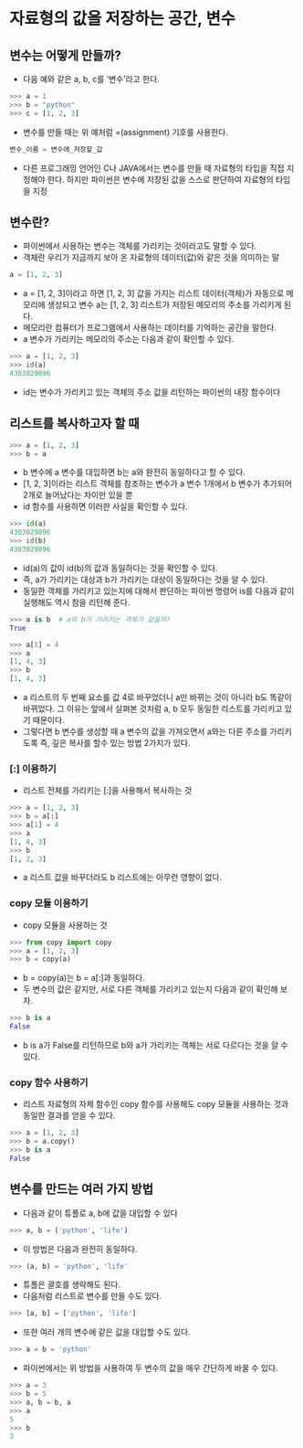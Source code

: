 # 자료형의 값을 저장하는 공간, 변수

## 변수는 어떻게 만들까?
- 다음 예와 같은 a, b, c를 ‘변수’라고 한다.

```python
>>> a = 1
>>> b = "python"
>>> c = [1, 2, 3]
```

- 변수를 만들 때는 위 예처럼 =(assignment) 기호를 사용한다.

```python
변수_이름 = 변수에_저장할_값
```

- 다른 프로그래밍 언어인 C나 JAVA에서는 변수를 만들 때 자료형의 타입을 직접 지정해야 한다. 하지만 파이썬은 변수에 저장된 값을 스스로 판단하여 자료형의 타입을 지정

## 변수란?

- 파이썬에서 사용하는 변수는 객체를 가리키는 것이라고도 말할 수 있다. 
- 객체란 우리가 지금까지 보아 온 자료형의 데이터(값)와 같은 것을 의미하는 말

```python
a = [1, 2, 3]
```

- a = \[1, 2, 3\]이라고 하면 \[1, 2, 3\] 값을 가지는 리스트 데이터(객체)가 자동으로 메모리에 생성되고 변수 a는 \[1, 2, 3\] 리스트가 저장된 메모리의 주소를 가리키게 된다.
- 메모리란 컴퓨터가 프로그램에서 사용하는 데이터를 기억하는 공간을 말한다.
- a 변수가 가리키는 메모리의 주소는 다음과 같이 확인할 수 있다.

```python
>>> a = [1, 2, 3]
>>> id(a)
4303029896
```

- id는 변수가 가리키고 있는 객체의 주소 값을 리턴하는 파이썬의 내장 함수이다


## 리스트를 복사하고자 할 때

```python
>>> a = [1, 2, 3]
>>> b = a
```

- b 변수에 a 변수를 대입하면 b는 a와 완전히 동일하다고 할 수 있다.
- \[1, 2, 3\]이라는 리스트 객체를 참조하는 변수가 a 변수 1개에서 b 변수가 추가되어 2개로 늘어났다는 차이만 있을 뿐
- id 함수를 사용하면 이러한 사실을 확인할 수 있다.

```python
>>> id(a)
4303029896
>>> id(b)
4303029896
```

- id(a)의 값이 id(b)의 값과 동일하다는 것을 확인할 수 있다. 
- 즉, a가 가리키는 대상과 b가 가리키는 대상이 동일하다는 것을 알 수 있다. 
- 동일한 객체를 가리키고 있는지에 대해서 판단하는 파이썬 명령어 is를 다음과 같이 실행해도 역시 참을 리턴해 준다.

```python
>>> a is b  # a와 b가 가리키는 객체가 같을까?
True
```

```python
>>> a[1] = 4
>>> a
[1, 4, 3]
>>> b
[1, 4, 3]
```

- a 리스트의 두 번째 요소를 값 4로 바꾸었더니 a만 바뀌는 것이 아니라 b도 똑같이 바뀌었다. 그 이유는 앞에서 살펴본 것처럼 a, b 모두 동일한 리스트를 가리키고 있기 때문이다.
- 그렇다면 b 변수를 생성할 때 a 변수의 값을 가져오면서 a와는 다른 주소를 가리키도록 즉, 깊은 복사를 할수 있는 방법 2가지가 있다. 

### \[:\] 이용하기

- 리스트 전체를 가리키는 \[:\]을 사용해서 복사하는 것

```python
>>> a = [1, 2, 3]
>>> b = a[:]
>>> a[1] = 4
>>> a
[1, 4, 3]
>>> b
[1, 2, 3]
```

- a 리스트 값을 바꾸더라도 b 리스트에는 아무런 영향이 없다.

### copy 모듈 이용하기

- copy 모듈을 사용하는 것

```python
>>> from copy import copy
>>> a = [1, 2, 3]
>>> b = copy(a)
```

- b = copy(a)는 b = a\[:\]과 동일하다.
- 두 변수의 값은 같지만, 서로 다른 객체를 가리키고 있는지 다음과 같이 확인해 보자.

```python
>>> b is a
False
```

- b is a가 False를 리턴하므로 b와 a가 가리키는 객체는 서로 다르다는 것을 알 수 있다.

### copy 함수 사용하기

- 리스트 자료형의 자체 함수인 copy 함수를 사용해도 copy 모듈을 사용하는 것과 동일한 결과를 얻을 수 있다.

```python
>>> a = [1, 2, 3]
>>> b = a.copy()
>>> b is a
False
```

## 변수를 만드는 여러 가지 방법

- 다음과 같이 튜플로 a, b에 값을 대입할 수 있다

```python
>>> a, b = ('python', 'life')
```
- 이 방법은 다음과 완전히 동일하다.

```python
>>> (a, b) = 'python', 'life'
```

- 튜플은 괄호를 생략해도 된다.
- 다음처럼 리스트로 변수를 만들 수도 있다.

```python
>>> [a, b] = ['python', 'life']
```

- 또한 여러 개의 변수에 같은 값을 대입할 수도 있다.

```python
>>> a = b = 'python'
```

- 파이썬에서는 위 방법을 사용하여 두 변수의 값을 매우 간단하게 바꿀 수 있다.

```python
>>> a = 3
>>> b = 5
>>> a, b = b, a
>>> a
5
>>> b
3
```

